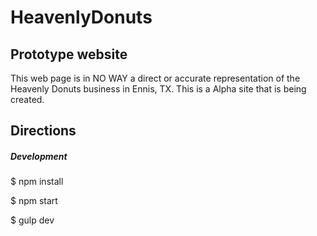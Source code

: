 # HeavenlyDonuts

## Prototype website

This web page is in NO WAY a direct or accurate representation of the Heavenly Donuts business in Ennis, TX. This is a Alpha site that is being created.

## Directions

##### Development

$ npm install

$ npm start

$ gulp dev
